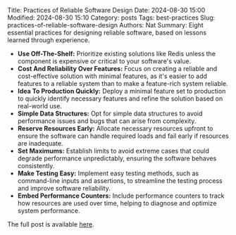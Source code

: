Title: Practices of Reliable Software Design
Date: 2024-08-30 15:00
Modified: 2024-08-30 15:10
Category: posts
Tags: best-practices
Slug: practices-of-reliable-software-design
Authors: Nat
Summary: Eight essential practices for designing reliable software, based on lessons learned through experience.

- **Use Off-The-Shelf:** Prioritize existing solutions like Redis unless the component is expensive or critical to your software's value.
- **Cost And Reliability Over Features:** Focus on creating a reliable and cost-effective solution with minimal features, as it's easier to add features to a reliable system than to make a feature-rich system reliable.
- **Idea To Production Quickly:** Deploy a minimal feature set to production to quickly identify necessary features and refine the solution based on real-world use.
- **Simple Data Structures:** Opt for simple data structures to avoid performance issues and bugs that can arise from complexity.
- **Reserve Resources Early:** Allocate necessary resources upfront to ensure the software can handle required loads and fail early if resources are inadequate.
- **Set Maximums:** Establish limits to avoid extreme cases that could degrade performance unpredictably, ensuring the software behaves consistently.
- **Make Testing Easy:** Implement easy testing methods, such as command-line inputs and assertions, to streamline the testing process and improve software reliability.
- **Embed Performance Counters:** Include performance counters to track how resources are used over time, helping to diagnose and optimize system performance.

The full post is available [here](https://two-wrongs.com/practices-of-reliable-software-design).

